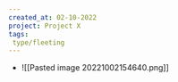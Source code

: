 ```yaml
---
created_at: 02-10-2022
project: Project X
tags: 
 type/fleeting
---
```


- ![[Pasted image 20221002154640.png]]

